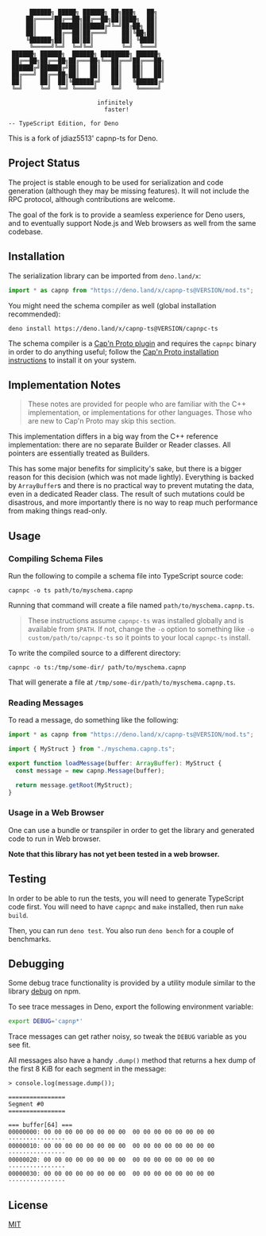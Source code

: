 ```
      ██████╗ █████╗ ██████╗ ██╗███╗   ██╗
     ██╔════╝██╔══██╗██╔══██╗██║████╗  ██║
     ██║     ███████║██████╔╝╚═╝██╔██╗ ██║
     ██║     ██╔══██║██╔═══╝    ██║╚██╗██║
     ╚██████╗██║  ██║██║        ██║ ╚████║
      ╚═════╝╚═╝  ╚═╝╚═╝        ╚═╝  ╚═══╝
 ██████╗ ██████╗  ██████╗ ████████╗ ██████╗
 ██╔══██╗██╔══██╗██╔═══██╗╚══██╔══╝██╔═══██╗
 ██████╔╝██████╔╝██║   ██║   ██║   ██║   ██║
 ██╔═══╝ ██╔══██╗██║   ██║   ██║   ██║   ██║
 ██║     ██║  ██║╚██████╔╝   ██║   ╚██████╔╝
 ╚═╝     ╚═╝  ╚═╝ ╚═════╝    ╚═╝    ╚═════╝

                         infinitely
                           faster!

-- TypeScript Edition, for Deno
```

This is a fork of jdiaz5513' capnp-ts for Deno.

## Project Status

The project is stable enough to be used for serialization and code generation
(although they may be missing features). It will not include the RPC protocol,
although contributions are welcome.

The goal of the fork is to provide a seamless experience for Deno users, and to
eventually support Node.js and Web browsers as well from the same codebase.

## Installation

The serialization library can be imported from `deno.land/x`:

```ts
import * as capnp from "https://deno.land/x/capnp-ts@VERSION/mod.ts";
```

You might need the schema compiler as well (global installation recommended):

```shell
deno install https://deno.land/x/capnp-ts@VERSION/capnpc-ts
```

The schema compiler is a
[Cap'n Proto plugin](https://capnproto.org/otherlang.html#how-to-write-compiler-plugins)
and requires the `capnpc` binary in order to do anything useful; follow the
[Cap'n Proto installation instructions](https://capnproto.org/install.html) to
install it on your system.

## Implementation Notes

> These notes are provided for people who are familiar with the C++
> implementation, or implementations for other languages. Those who are new to
> Cap'n Proto may skip this section.

This implementation differs in a big way from the C++ reference implementation:
there are no separate Builder or Reader classes. All pointers are essentially
treated as Builders.

This has some major benefits for simplicity's sake, but there is a bigger reason
for this decision (which was not made lightly). Everything is backed by
`ArrayBuffer`s and there is no practical way to prevent mutating the data, even
in a dedicated Reader class. The result of such mutations could be disastrous,
and more importantly there is no way to reap much performance from making things
read-only.

## Usage

### Compiling Schema Files

Run the following to compile a schema file into TypeScript source code:

```shell
capnpc -o ts path/to/myschema.capnp
```

Running that command will create a file named `path/to/myschema.capnp.ts`.

> These instructions assume `capnpc-ts` was installed globally and is available
> from `$PATH`. If not, change the `-o` option to something like
> `-o custom/path/to/capnpc-ts` so it points to your local `capnpc-ts` install.

To write the compiled source to a different directory:

```shell
capnpc -o ts:/tmp/some-dir/ path/to/myschema.capnp
```

That will generate a file at `/tmp/some-dir/path/to/myschema.capnp.ts`.

### Reading Messages

To read a message, do something like the following:

```typescript
import * as capnp from "https://deno.land/x/capnp-ts@VERSION/mod.ts";

import { MyStruct } from "./myschema.capnp.ts";

export function loadMessage(buffer: ArrayBuffer): MyStruct {
  const message = new capnp.Message(buffer);

  return message.getRoot(MyStruct);
}
```

### Usage in a Web Browser

One can use a bundle or transpiler in order to get the library and generated
code to run in Web browser.

**Note that this library has not yet been tested in a web browser.**

## Testing

In order to be able to run the tests, you will need to generate TypeScript code
first. You will need to have `capnpc` and `make` installed, then run
`make build`.

Then, you can run `deno test`. You also run `deno bench` for a couple of
benchmarks.

## Debugging

Some debug trace functionality is provided by a utility module similar to the
library [debug](https://www.npmjs.com/package/debug) on npm.

To see trace messages in Deno, export the following environment variable:

```bash
export DEBUG='capnp*'
```

Trace messages can get rather noisy, so tweak the `DEBUG` variable as you see
fit.

All messages also have a handy `.dump()` method that returns a hex dump of the
first 8 KiB for each segment in the message:

```
> console.log(message.dump());

================
Segment #0
================

=== buffer[64] ===
00000000: 00 00 00 00 00 00 00 00  00 00 00 00 00 00 00 00 ················
00000010: 00 00 00 00 00 00 00 00  00 00 00 00 00 00 00 00 ················
00000020: 00 00 00 00 00 00 00 00  00 00 00 00 00 00 00 00 ················
00000030: 00 00 00 00 00 00 00 00  00 00 00 00 00 00 00 00 ················
```

## License

[MIT](/LICENSE.md)
